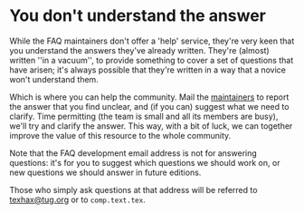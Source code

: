 # You don't understand the answer

While the FAQ maintainers don't offer a 'help' service, they're
very keen that you understand the answers they've already written.
They're (almost) written ''in a vacuum'', to provide something to
cover a set of questions that have arisen; it's always possible that
they're written in a way that a novice won't understand them.

Which is where you can help the community.  Mail the 
  [maintainers](mailto:faq-devel@tex.ac.uk)
to report the answer that you find unclear, and (if you can) suggest
what we need to clarify.  Time permitting (the team is small and all
its members are busy), we'll try and clarify the answer.  This way,
with a bit of luck, we can together improve the value of this resource
to the whole community.

Note that the FAQ development email address is not for
answering questions: it's for you to suggest which questions we should
work on, or new questions we should answer in future editions.

Those who simply ask questions at that address will be referred to
<a href="mailto:texhax@tug.org">texhax@tug.org</a> or to `comp.text.tex`.

